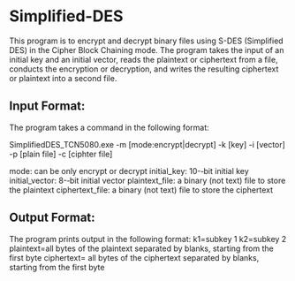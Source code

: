 # Simplified-DES

This program is to encrypt and decrypt binary files using S-DES (Simplified DES) in the Cipher Block Chaining mode. The program takes the input of an initial key and an initial vector, reads the plaintext or ciphertext from a file, conducts the encryption or decryption, and writes the resulting ciphertext or plaintext into a second file.

Input Format:
----------------------------------------------------------------------------------------------------------------
The program takes a command in the following format:

SimplifiedDES_TCN5080.exe -m [mode:encrypt|decrypt] -k [key] -i [vector] -p [plain file] -c [ciphter file]

mode: can be only encrypt or decrypt
initial_key: 10-­‐bit initial key initial_vector: 8-­‐bit initial vector
plaintext_file: a binary (not text) file to store the plaintext 
ciphertext_file: a binary (not text) file to store the ciphertext

Output Format:
-----------------------------------------------------------------------------------------------------------------
The program prints output in the following format:
k1=subkey 1
k2=subkey 2
plaintext=all bytes of the plaintext separated by blanks, starting from the first byte 
ciphertext= all bytes of the ciphertext separated by blanks, starting from the first byte
